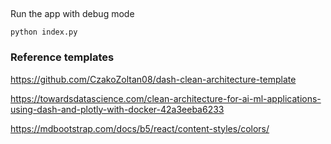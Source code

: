 ##
Run the app with debug mode
```
python index.py
```


### Reference templates
https://github.com/CzakoZoltan08/dash-clean-architecture-template

https://towardsdatascience.com/clean-architecture-for-ai-ml-applications-using-dash-and-plotly-with-docker-42a3eeba6233

https://mdbootstrap.com/docs/b5/react/content-styles/colors/
